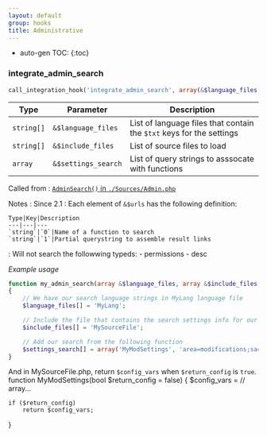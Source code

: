 ```yaml
---
layout: default
group: hooks
title: Administrative
---
```

* auto-gen TOC:
{:toc}

### integrate_admin_search

```php
call_integration_hook('integrate_admin_search', array(&$language_files, &$include_files, &$settings_search)
```
Type|Parameter|Description
---|---|---
`string[]`|`&$language_files`|List of language files that contain the `$txt` keys for the settings
`string[]`|`&$include_files`|List of source files to load
`array`|`&$settings_search`|List of query strings to asssocate with functions

Called from
: [`AdminSearch()` in `./Sources/Admin.php`](../docs/admin.html#adminsearch)

Notes
: Since 2.1
: Each element of `&$urls` has the following definition:

    Type|Key|Description
    ---|---|---
    `string`|`0`|Name of a function to search
    `string`|`1`|Partial querystring to assemble result links

: Will not search the followwing typeds:
    - permissions
    - desc

*Example usage*

```php
function my_admin_search(array &$language_files, array &$include_files, array &$settings_search)
{
	// We have our search language strings in MyLang language file
	$language_files[] = 'MyLang';

	// Include the file that contains the search settings info for our section.
	$include_files[] = 'MySourceFile';

	// Add our search from the following function
	$settings_search[] = array('MyModSettings', 'area=modifications;sa=mymod');
}
```
And in MySourceFile.php, return `$config_vars` when `$return_config` is `true`.
function MyModSettings(bool $return_config = false)
{
	$config_vars = // array...

	if ($return_config)
		return $config_vars;
}
```
